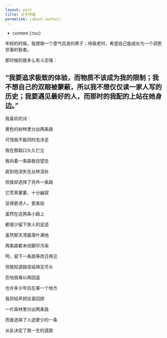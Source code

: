 ```yaml
---
layout: post
title: 关于作者
permalink: /about_author/
---
```


* content
{:toc}


年轻的时候，我想做一个意气风发的男子；待我老时，希望自己能成长为一个洞悉世事的智者。

那时候的我多么有斗志哦：

“我要追求极致的体验，而物质不该成为我的限制；我不想自己的双眼被蒙蔽，所以我不想仅仅读一家人写的历史；我要遇见最好的人，而那时的我配的上站在她身边。”
--------------------------------------------------------------

我喜欢的诗：

 黄色的树林里分出两条路

 可惜我不能同时去涉足

 我在那路口久久伫立

 我向着一条路极目望去
 
 直到他消失在丛林深处
 
 但我却选择了另外一条路
 
 它荒草萋萋，十分幽寂
 
 显得更诱人，更美丽
 
 虽然在这两条小路上
 
 都很少留下旅人的足迹
 
 虽然那天清晨落叶满地
 
 两条路都未经脚印污染
 
 呵，留下一条路等改日再见
 
 但我知道路径延绵无尽头
 
 恐怕我难以再回返
 
 也许多少年后在某一个地方
 
 我将轻声把往事回顾
 
 一片森林里分出两条路
 
 而我选择了人迹更少的一条
 
 从此决定了我一生的道路